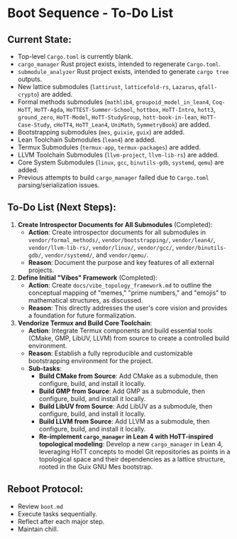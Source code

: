 # Boot Sequence - To-Do List

## Current State:
*   Top-level `Cargo.toml` is currently blank.
*   `cargo_manager` Rust project exists, intended to regenerate `Cargo.toml`.
*   `submodule_analyzer` Rust project exists, intended to generate `cargo tree` outputs.
*   New lattice submodules (`lattirust`, `latticefold-rs`, `Lazarus`, `qfall-crypto`) are added.
*   Formal methods submodules (`mathlib4`, `groupoid_model_in_lean4`, `Coq-HoTT`, `HoTT-Agda`, `HoTTEST-Summer-School`, `hottbox`, `HoTT-Intro`, `hott3`, `ground_zero`, `HoTT-Model`, `HoTT-StudyGroup`, `hott-book-in-lean`, `HoTT-Case-Study`, `cHoTT4`, `HoTT_Lean4`, `UniMath`, `SymmetryBook`) are added.
*   Bootstrapping submodules (`mes`, `guixie`, `guix`) are added.
*   Lean Toolchain Submodules (`lean4`) are added.
*   Termux Submodules (`termux-app`, `termux-packages`) are added.
*   LLVM Toolchain Submodules (`llvm-project`, `llvm-lib-rs`) are added.
*   Core System Submodules (`linux`, `gcc`, `binutils-gdb`, `systemd`, `qemu`) are added.
*   Previous attempts to build `cargo_manager` failed due to `Cargo.toml` parsing/serialization issues.

## To-Do List (Next Steps):

1.  **Create Introspector Documents for All Submodules** (Completed):
    *   **Action**: Create introspector documents for all submodules in `vendor/formal_methods/`, `vendor/bootstrapping/`, `vendor/lean4/`, `vendor/llvm-lib-rs/`, `vendor/linux/`, `vendor/gcc/`, `vendor/binutils-gdb/`, `vendor/systemd/`, and `vendor/qemu/`.
    *   **Reason**: Document the purpose and key features of all external projects.
2.  **Define Initial "Vibes" Framework** (Completed):
    *   **Action**: Create `docs/vibe_topology_framework.md` to outline the conceptual mapping of "memes," "prime numbers," and "emojis" to mathematical structures, as discussed.
    *   **Reason**: This directly addresses the user's core vision and provides a foundation for future formalization.
3.  **Vendorize Termux and Build Core Toolchain**:
    *   **Action**: Integrate Termux components and build essential tools (CMake, GMP, LibUV, LLVM) from source to create a controlled build environment.
    *   **Reason**: Establish a fully reproducible and customizable bootstrapping environment for the project.
    *   **Sub-tasks**:
        *   **Build CMake from Source**: Add CMake as a submodule, then configure, build, and install it locally.
        *   **Build GMP from Source**: Add GMP as a submodule, then configure, build, and install it locally.
        *   **Build LibUV from Source**: Add LibUV as a submodule, then configure, build, and install it locally.
        *   **Build LLVM from Source**: Add LLVM as a submodule, then configure, build, and install it locally.
        *   **Re-implement `cargo_manager` in Lean 4 with HoTT-inspired topological modeling**: Develop a new `cargo_manager` in Lean 4, leveraging HoTT concepts to model Git repositories as points in a topological space and their dependencies as a lattice structure, rooted in the Guix GNU Mes bootstrap.

## Reboot Protocol:
*   Review `boot.md`
*   Execute tasks sequentially.
*   Reflect after each major step.
*   Maintain chill.
